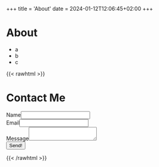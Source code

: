 +++
title = 'About'
date = 2024-01-12T12:06:45+02:00
+++

# About

- a
- b
- c

<!-- prettier-ignore-start -->

{{< rawhtml >}}

  <h1>Contact Me</h1>
    <form data-static-form-name="booking" action="/api/booking">
      <div>
        <label>Name<input type="text" name="name" /></label>
      </div>
      <div>
        <label>Email<input type="email" name="email" /></label>
      </div>
      <div>
        <label>Message<textarea name="message"></textarea></label>
      </div>
      <div class="cf-turnstile" data-sitekey="1x00000000000000000000AA"></div>
      <button type="submit">Send!</button>
    </form>
{{< /rawhtml >}}
<!-- prettier-ignore-end -->
